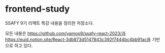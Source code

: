 # frontend-study

SSAFY 9기 리액트 특강 내용을 정리한 저장소다.

모든 내용은 https://github.com/yamoo9/ssafy-react-2023/과 https://euid.notion.site/React-3db873d5147843c392f7444bc4bb91ac을 기반으로 하고 있다.
